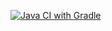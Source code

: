 [![Java CI with Gradle](https://github.com/Anest2023/selenidhw/actions/workflows/main.yml/badge.svg)](https://github.com/Anest2023/selenidhw/actions/workflows/main.yml)
